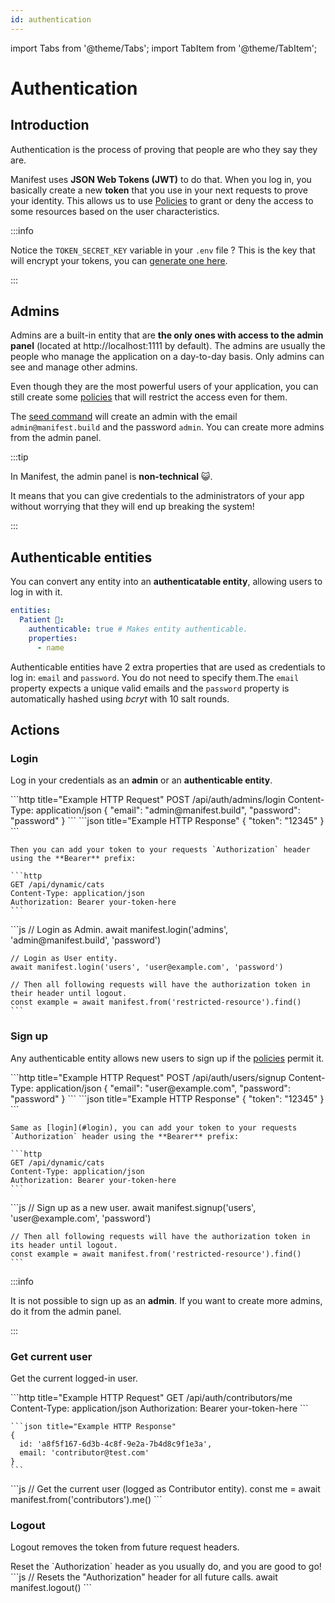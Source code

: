```yaml
---
id: authentication
---
```


import Tabs from '@theme/Tabs';
import TabItem from '@theme/TabItem';

# Authentication

## Introduction

Authentication is the process of proving that people are who they say they are.

Manifest uses **JSON Web Tokens (JWT)** to do that. When you log in, you basically create a new **token** that you use in your next requests to prove your identity. This allows us to use [Policies](./access-policies.md) to grant or deny the access to some resources based on the user characteristics.

:::info

Notice the `TOKEN_SECRET_KEY` variable in your `.env` file ? This is the key that will encrypt your tokens, you can [generate one here](https://jwtsecret.com/generate).

:::

## Admins

Admins are a built-in entity that are **the only ones with access to the admin panel** (located at http://localhost:1111 by default). The admins are usually the people who manage the application on a day-to-day basis. Only admins can see and manage other admins.

Even though they are the most powerful users of your application, you can still create some [policies](./auth.md#access-types) that will restrict the access even for them.

The [seed command](./entities.md#collections) will create an admin with the email `admin@manifest.build` and the password `admin`. You can create more admins from the admin panel.

:::tip

In Manifest, the admin panel is **non-technical** 😺.

It means that you can give credentials to the administrators of your app without worrying that they will end up breaking the system!

:::

## Authenticable entities

You can convert any entity into an **authenticatable entity**, allowing users to log in with it.

```yaml
entities:
  Patient 🤒:
    authenticable: true # Makes entity authenticable.
    properties:
      - name
```

Authenticable entities have 2 extra properties that are used as credentials to log in: `email` and `password`. You do not need to specify them.The `email` property expects a unique valid emails and the `password` property is automatically hashed using _bcryt_ with 10 salt rounds.

## Actions

### Login

Log in your credentials as an **admin** or an **authenticable entity**.

<Tabs>

  <TabItem value="rest" label="REST API" default>
    ```http title="Example HTTP Request"
    POST /api/auth/admins/login
    Content-Type: application/json
    {
      "email": "admin@manifest.build",
      "password": "password"
    }
    ```
    ```json title="Example HTTP Response"
    {
      "token": "12345"
    }
    ```

    Then you can add your token to your requests `Authorization` header using the **Bearer** prefix:

    ```http
    GET /api/dynamic/cats
    Content-Type: application/json
    Authorization: Bearer your-token-here
    ```

  </TabItem>
    <TabItem value="sdk" label="JS SDK" default>
    ```js
    // Login as Admin.
    await manifest.login('admins', 'admin@manifest.build', 'password')

    // Login as User entity.
    await manifest.login('users', 'user@example.com', 'password')

    // Then all following requests will have the authorization token in their header until logout.
    const example = await manifest.from('restricted-resource').find()
    ```

  </TabItem>
</Tabs>

### Sign up

Any authenticable entity allows new users to sign up if the [policies](./access-policies.md) permit it.

<Tabs>

  <TabItem value="rest" label="REST API" default>
    ```http title="Example HTTP Request"
    POST /api/auth/users/signup
    Content-Type: application/json
    {
        "email": "user@example.com",
        "password": "password"
    }
    ```
    ```json title="Example HTTP Response"
    {
        "token": "12345"
    }
    ```

    Same as [login](#login), you can add your token to your requests `Authorization` header using the **Bearer** prefix:

    ```http
    GET /api/dynamic/cats
    Content-Type: application/json
    Authorization: Bearer your-token-here
    ```

  </TabItem>
    <TabItem value="sdk" label="JS SDK" default>
    ```js
    // Sign up as a new user.
    await manifest.signup('users', 'user@example.com', 'password')

    // Then all following requests will have the authorization token in its header until logout.
    const example = await manifest.from('restricted-resource').find()
    ```

  </TabItem>
</Tabs>

:::info

It is not possible to sign up as an **admin**. If you want to create more admins, do it from the admin panel.

:::

### Get current user

Get the current logged-in user.

<Tabs>

  <TabItem value="rest" label="REST API" default>
    ```http title="Example HTTP Request"
    GET /api/auth/contributors/me
    Content-Type: application/json
    Authorization: Bearer your-token-here
    ```

    ```json title="Example HTTP Response"
    {
      id: 'a8f5f167-6d3b-4c8f-9e2a-7b4d8c9f1e3a',
      email: 'contributor@test.com'
    }
    ```

  </TabItem>
    <TabItem value="sdk" label="JS SDK" default>
    ```js
    // Get the current user (logged as Contributor entity).
    const me = await manifest.from('contributors').me()
    ```

  </TabItem>
</Tabs>

### Logout

Logout removes the token from future request headers.

<Tabs>

  <TabItem value="rest" label="REST API" default>
    Reset the `Authorization` header as you usually do, and you are good to go!
  </TabItem>
    <TabItem value="sdk" label="JS SDK" default>
    ```js
    // Resets the "Authorization" header for all future calls.
    await manifest.logout()
    ```

  </TabItem>
</Tabs>
